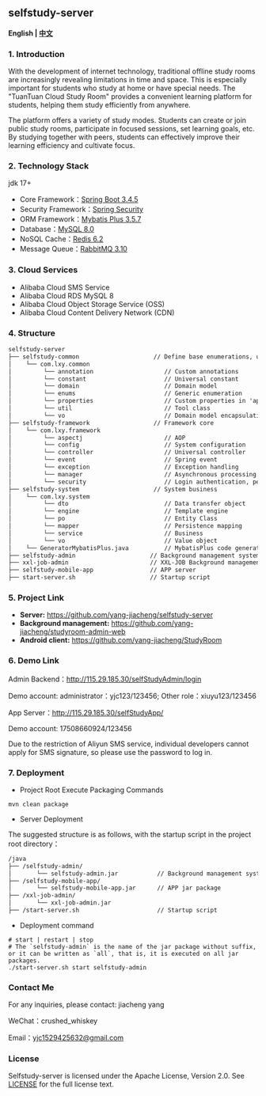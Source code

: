## **selfstudy-server**

**English | [中文](https://github.com/yang-jiacheng/selfstudy-server/blob/master/README.zh-CN.md)**

### 1. Introduction

With the development of internet technology, traditional offline study rooms are increasingly revealing limitations in time and space. This is especially important for students who study at home or have special needs. The "TuanTuan Cloud Study Room" provides a convenient learning platform for students, helping them study efficiently from anywhere.

The platform offers a variety of study modes. Students can create or join public study rooms, participate in focused sessions, set learning goals, etc. By studying together with peers, students can effectively improve their learning efficiency and cultivate focus.


### 2. Technology Stack

jdk 17+

- Core Framework：[Spring Boot 3.4.5](https://github.com/spring-projects/spring-boot)
- Security Framework：[Spring Security](https://github.com/spring-projects/spring-security)
- ORM Framework：[Mybatis Plus 3.5.7](https://github.com/baomidou/mybatis-plus)
- Database：[MySQL 8.0](https://github.com/mysql/mysql-server)
- NoSQL Cache：[Redis 6.2](https://github.com/redis/redis)
- Message Queue：[RabbitMQ 3.10](https://github.com/rabbitmq/rabbitmq-server)

### 3. Cloud Services

- Alibaba Cloud SMS Service
- Alibaba Cloud RDS MySQL 8
- Alibaba Cloud Object Storage Service (OSS)
- Alibaba Cloud Content Delivery Network (CDN)

### 4. Structure

```txt
selfstudy-server    
├── selfstudy-common                     // Define base enumerations, utility classes, constants, annotations, configurations
│    └── com.lxy.common
│         └── annotation                    // Custom annotations
│         └── constant                      // Universal constant
│         └── domain                        // Domain model
│         └── enums                         // Generic enumeration
│         └── properties                    // Custom properties in 'application'
│         └── util                          // Tool class
│         └── vo                            // Domain model encapsulation
├── selfstudy-framework                  // Framework core 
│    └── com.lxy.framework
│         └── aspectj                       // AOP
│         └── config                        // System configuration
│         └── controller                    // Universal controller
│         └── event                         // Spring event
│         └── exception                     // Exception handling
│         └── manager                       // Asynchronous processing
│         └── security                      // Login authentication, permission control
├── selfstudy-system                     // System business
│    └── com.lxy.system
│         └── dto                           // Data transfer object
│         └── engine                        // Template engine
│         └── po                            // Entity Class
│         └── mapper                        // Persistence mapping
│         └── service                       // Business
│         └── vo                            // Value object
│    └── GeneratorMybatisPlus.java          // MybatisPlus code generator
├── selfstudy-admin                     // Background management system server
├── xxl-job-admin                       // XXL-JOB Background management system 
├── selfstudy-mobile-app                // APP server
├── start-server.sh                     // Startup script
```

### 5. Project Link

- **Server:** https://github.com/yang-jiacheng/selfstudy-server
- **Background management:** https://github.com/yang-jiacheng/studyroom-admin-web
- **Android client:** https://github.com/yang-jiacheng/StudyRoom

### 6. Demo Link

Admin Backend：http://115.29.185.30/selfStudyAdmin/login

Demo account: administrator：yjc123/123456; Other role：xiuyu123/123456

App Server：http://115.29.185.30/selfStudyApp/

Demo account: 17508660924/123456

Due to the restriction of Aliyun SMS service, individual developers cannot apply for SMS signature, so please use the password to log in.

### 7. Deployment

- Project Root Execute Packaging Commands

```shell
mvn clean package
```

- Server Deployment

The suggested structure is as follows, with the startup script in the project root directory：

```txt
/java     
├── /selfstudy-admin/           
│       └── selfstudy-admin.jar           // Background management system jar package
├── /selfstudy-mobile-app/
│       └── selfstudy-mobile-app.jar      // APP jar package
├── /xxl-job-admin/
│       └── xxl-job-admin.jar 
├── /start-server.sh                      // Startup script
```

- Deployment command

```shell
# start | restart | stop
# The `selfstudy-admin` is the name of the jar package without suffix, or it can be written as `all`, that is, it is executed on all jar packages.
./start-server.sh start selfstudy-admin
```

### Contact Me
For any inquiries, please contact: jiacheng yang

WeChat：crushed_whiskey

Email：yjc1529425632@gmail.com

### License

Selfstudy-server is licensed under the Apache License, Version 2.0. See [LICENSE](https://github.com/yang-jiacheng/selfstudy-server/blob/master/LICENSE) for the full license text.
